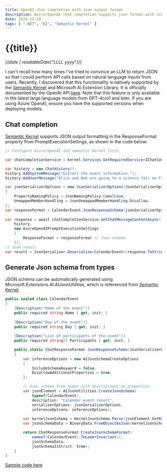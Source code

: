 ```yaml
---
title: OpenAI chat completion with Json output format
description: Auzre/OpenAI chat completion supports json format with schema.
date: 2024-12-19
tags: [ ".NET", "AI", "Semantic Kernel" ]
---
```


# {{title}}

*{{date | readableDate("LLLL yyyy")}}*

I can't recall how many times I've tried to convince an LLM to return JSON so that I could perform API calls based on natural language inputs from users. Recently, I discovered that this functionality is natively supported by the  [Semantic Kernel](https://github.com/microsoft/semantic-kernel) and Microsoft AI Extension Library. It is officially documented by the OpenAI API [here](https://platform.openai.com/docs/guides/structured-outputs). Note that this feature is only available in the latest large language models from GPT-4o/o1 and later. If you are using Azure OpenAI, ensure you have the supported versions when deploying models.

## Chat completion
[Semantic Kernel](https://github.com/microsoft/semantic-kernel) supports JSON output formatting in the ResponseFormat property from PromptExecutionSettings, as shown in the code below:

```csharp
// Configure Azure/OpenAI and semantic kernel first.

var chatCompletionService = kernel.Services.GetRequiredService<IChatCompletionService>();

var history = new ChatHistory();
history.AddSystemMessage("Extract the event information.");
history.AddUserMessage("Alice and Bob are going to a science fair on Friday.");

var jsonSerializerOptions = new JsonSerializerOptions(JsonSerializerOptions.Default)
{
    PropertyNamingPolicy = JsonNamingPolicy.CamelCase,
    UnmappedMemberHandling = JsonUnmappedMemberHandling.Disallow,
};
var responseFormat = CalendarEvent.JsonResponseSchema(jsonSerializerOptions);
        
var response = await chatCompletionService.GetChatMessageContentAsync(
    history, 
    new AzureOpenAIPromptExecutionSettings
    {
        ResponseFormat = responseFormat // Json schema
    });
// Json result    
var result = JsonSerializer.Deserialize<CalendarEvent>(response.ToString(), jsonSerializerOptions);

```

## Generate Json schema from types
JSON schema can be automatically generated using Microsoft.Extensions.AI.AIJsonUtilities, which is referenced from [Semantic Kernel](https://github.com/microsoft/semantic-kernel).

```csharp
public sealed class CalendarEvent
{
    [Description("Name of the event")]
    public required string Name { get; init; }
    
    [Description("Day of the event")]
    public required string Day { get; init; }
    
    [Description("List of participants of the event")]
    public required string[] Participants { get; init; }

    public static ChatResponseFormat JsonResponseSchema(JsonSerializerOptions? jsonSerializerOptions = default)
    {
        var inferenceOptions = new AIJsonSchemaCreateOptions
        {
            IncludeSchemaKeyword = false,
            DisallowAdditionalProperties = true,
        };

        // Json schema from types with descriptions on properties
        var jsonElement = AIJsonUtilities.CreateJsonSchema(
            typeof(CalendarEvent),
            description: "Calendar event result",
            serializerOptions: jsonSerializerOptions,
            inferenceOptions: inferenceOptions);
        
        var kernelJsonSchema = KernelJsonSchema.Parse(jsonElement.GetRawText());
        var jsonSchemaData = BinaryData.FromObjectAsJson(kernelJsonSchema, jsonSerializerOptions);

        return ChatResponseFormat.CreateJsonSchemaFormat(
            nameof(CalendarEvent).ToLowerInvariant(),
            jsonSchemaData,
            jsonSchemaIsStrict: true);
    }
}
```

[Sample code here](https://github.com/StormHub/stormhub/tree/main/resources/2024-12-19/ConsoleApp)

